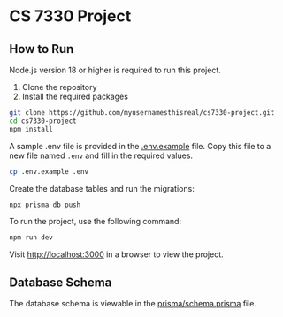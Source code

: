 # CS 7330 Project

## How to Run

Node.js version 18 or higher is required to run this project.

1. Clone the repository
2. Install the required packages

```bash
git clone https://github.com/myusernamesthisreal/cs7330-project.git
cd cs7330-project
npm install
```

A sample .env file is provided in the [.env.example](.env.example) file. Copy this file to a new file named `.env` and fill in the required values.

```bash
cp .env.example .env
```

Create the database tables and run the migrations:

```bash
npx prisma db push
```

To run the project, use the following command:

```bash
npm run dev
```

Visit <http://localhost:3000> in a browser to view the project.

## Database Schema

The database schema is viewable in the [prisma/schema.prisma](prisma/schema.prisma) file.
